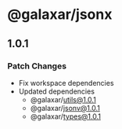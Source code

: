 # @galaxar/jsonx

## 1.0.1

### Patch Changes

-   Fix workspace dependencies
-   Updated dependencies
    -   @galaxar/utils@1.0.1
    -   @galaxar/jsonv@1.0.1
    -   @galaxar/types@1.0.1
